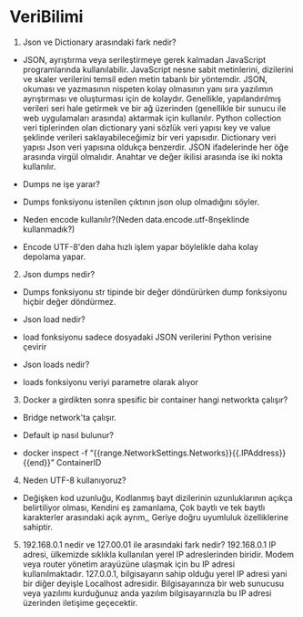 # VeriBilimi
1) Json ve Dictionary arasındaki fark nedir?
* JSON, ayrıştırma veya serileştirmeye gerek kalmadan JavaScript programlarında kullanılabilir.
JavaScript nesne sabit metinlerini, dizilerini ve skaler verilerini temsil eden metin tabanlı bir yöntemdir.
JSON, okuması ve yazmasının nispeten kolay olmasının yanı sıra yazılımın ayrıştırması ve oluşturması için de kolaydır.
Genellikle, yapılandırılmış verileri seri hale getirmek ve bir ağ üzerinden (genellikle bir sunucu ile web uygulamaları
arasında) aktarmak için kullanılır.
Python collection veri tiplerinden olan dictionary yani sözlük veri
yapısı key ve value şeklinde verileri saklayabileceğimiz bir veri yapısıdır. 
Dictionary veri yapısı Json veri yapısına oldukça benzerdir.
JSON ifadelerinde her öğe arasında virgül olmalıdır. Anahtar ve değer ikilisi arasında ise iki nokta kullanılır.

- Dumps ne işe yarar?
* Dumps fonksiyonu istenilen çıktının json olup olmadığını söyler. 

- Neden encode kullanılır?(Neden data.encode.utf-8nşeklinde kullanmadık?)
* Encode UTF-8'den daha hızlı işlem yapar böylelikle daha kolay depolama yapar.

2) Json dumps nedir?
* Dumps fonksiyonu str tipinde bir değer döndürürken dump fonksiyonu hiçbir değer döndürmez.

- Json load nedir?
* load fonksiyonu sadece dosyadaki JSON verilerini Python verisine çevirir

- Json loads nedir?
* loads fonksiyonu veriyi parametre olarak alıyor

3) Docker a girdikten sonra spesific bir container hangi networkta çalışır?
* Bridge network'ta çalışır.

- Default ip nasıl bulunur?
* docker inspect -f “{{range.NetworkSettings.Networks}}{{.IPAddress}}{{end}}” ContainerID

4) Neden UTF-8 kullanıyoruz?
* Değişken kod uzunluğu, Kodlanmış bayt dizilerinin uzunluklarının açıkça belirtiliyor olması, Kendini eş zamanlama,
Çok baytlı ve tek baytlı karakterler arasındaki açık ayrım,, Geriye doğru uyumluluk özelliklerine sahiptir.


5) 192.168.0.1 nedir ve 127.00.01 ile arasındaki fark nedir?
192.168.0.1 IP adresi, ülkemizde sıklıkla kullanılan yerel IP adreslerinden biridir. Modem veya router 
yönetim arayüzüne ulaşmak için bu IP adresi kullanılmaktadır. 127.0.0.1, bilgisayarın sahip olduğu yerel IP adresi 
yani bir diğer deyişle Localhost adresidir. Bilgisayarınıza bir web sunucusu veya yazılımı kurduğunuz anda yazılım
bilgisayarınızla bu IP adresi üzerinden iletişime geçecektir.
